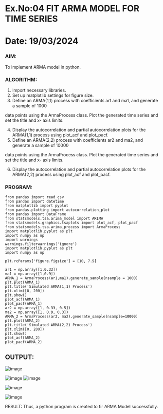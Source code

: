 # Ex.No:04   FIT ARMA MODEL FOR TIME SERIES
# Date: 19/03/2024

### AIM:
To implement ARMA model in python.
### ALGORITHM:
1. Import necessary libraries.
2. Set up matplotlib settings for figure size.
3. Define an ARMA(1,1) process with coefficients ar1 and ma1, and generate a sample of 1000

data points using the ArmaProcess class. Plot the generated time series and set the title and x-
axis limits.

4. Display the autocorrelation and partial autocorrelation plots for the ARMA(1,1) process using
plot_acf and plot_pacf.
5. Define an ARMA(2,2) process with coefficients ar2 and ma2, and generate a sample of 10000

data points using the ArmaProcess class. Plot the generated time series and set the title and x-
axis limits.

6. Display the autocorrelation and partial autocorrelation plots for the ARMA(2,2) process using
plot_acf and plot_pacf.
### PROGRAM:
```
from pandas import read_csv
from pandas import datetime
from matplotlib import pyplot
from pandas.plotting import autocorrelation_plot
from pandas import DataFrame
from statsmodels.tsa.arima_model import ARIMA
from statsmodels.graphics.tsaplots import plot_acf, plot_pacf
from statsmodels.tsa.arima_process import ArmaProcess
import matplotlib.pyplot as plt
import numpy as np
import warnings
warnings.filterwarnings('ignore')
import matplotlib.pyplot as plt
import numpy as np

plt.rcParams['figure.figsize'] = [10, 7.5]

ar1 = np.array([1,0.33])
ma1 = np.array([1,0.9])
ARMA_1 = ArmaProcess(ar1,ma1).generate_sample(nsample = 1000)
plt.plot(ARMA_1)
plt.title('Simulated ARMA(1,1) Process')
plt.xlim([0, 200])
plt.show()
plot_acf(ARMA_1)
plot_pacf(ARMA_1)
ar2 = np.array([1, 0.33, 0.5])
ma2 = np.array([1, 0.9, 0.3])
ARMA_2 = ArmaProcess(ar2, ma2).generate_sample(nsample=10000)
plt.plot(ARMA_2)
plt.title('Simulated ARMA(2,2) Process')
plt.xlim([0, 200])
plt.show()
plot_acf(ARMA_2)
plot_pacf(ARMA_2)
```

## OUTPUT:
![image](https://github.com/Nivetham1710/TSA_EXP4/assets/94155183/0db69bc4-9cb4-4e67-9c73-cc35a59ddedd)

![image](https://github.com/Nivetham1710/TSA_EXP4/assets/94155183/14dd69f9-5ec9-4c25-8820-ff927778f48f)
![image](https://github.com/Nivetham1710/TSA_EXP4/assets/94155183/57c65607-9103-426f-b271-9b6497c9df44)

![image](https://github.com/Nivetham1710/TSA_EXP4/assets/94155183/5d9d0057-4881-4f44-900d-b912fe72891c)

![image](https://github.com/Nivetham1710/TSA_EXP4/assets/94155183/daaf27b7-6430-4163-b781-25a692adbd8b)


RESULT:
Thus, a python program is created to fir ARMA Model successfully.
